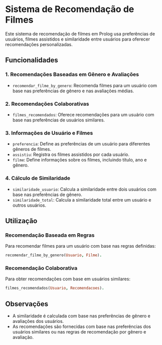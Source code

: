 # Sistema de Recomendação de Filmes

Este sistema de recomendação de filmes em Prolog usa preferências de usuários, filmes assistidos e similaridade entre usuários para oferecer recomendações personalizadas.

## Funcionalidades

### 1. Recomendações Baseadas em Gênero e Avaliações
- `recomendar_filme_by_genero`: Recomenda filmes para um usuário com base nas preferências de gênero e nas avaliações médias.

### 2. Recomendações Colaborativas
- `filmes_recomendados`: Oferece recomendações para um usuário com base nas preferências de usuários similares.

### 3. Informações de Usuário e Filmes
- `preferencia`: Define as preferências de um usuário para diferentes gêneros de filmes.
- `assistiu`: Registra os filmes assistidos por cada usuário.
- `filme`: Define informações sobre os filmes, incluindo título, ano e gênero.

### 4. Cálculo de Similaridade
- `similaridade_usuario`: Calcula a similaridade entre dois usuários com base nas preferências de gênero.
- `similaridade_total`: Calcula a similaridade total entre um usuário e outros usuários.

## Utilização

### Recomendação Baseada em Regras
Para recomendar filmes para um usuário com base nas regras definidas:
````prolog
recomendar_filme_by_genero(Usuario, Filme).
````


### Recomendação Colaborativa

Para obter recomendações com base em usuários similares:

```prolog
filmes_recomendados(Usuario, Recomendacoes).
```

## Observações

- A similaridade é calculada com base nas preferências de gênero e avaliações dos usuários.
- As recomendações são fornecidas com base nas preferências dos usuários similares ou nas regras de recomendação por gênero e avaliação.
